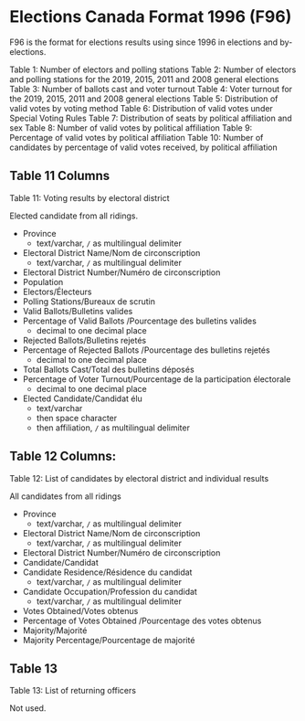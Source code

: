 # Elections Canada Format 1996 (F96)

F96 is the format for elections results using since 1996 in elections and by-elections.



Table 1: Number of electors and polling stations
Table 2: Number of electors and polling stations for the 2019, 2015, 2011 and 2008 general elections
Table 3: Number of ballots cast and voter turnout
Table 4: Voter turnout for the 2019, 2015, 2011 and 2008 general elections
Table 5: Distribution of valid votes by voting method
Table 6: Distribution of valid votes under Special Voting Rules
Table 7: Distribution of seats by political affiliation and sex
Table 8: Number of valid votes by political affiliation
Table 9: Percentage of valid votes by political affiliation
Table 10: Number of candidates by percentage of valid votes received, by political affiliation


## Table 11 Columns

Table 11: Voting results by electoral district

Elected candidate from all ridings.

- Province
  - text/varchar, `/` as multilingual delimiter
- Electoral District Name/Nom de circonscription
  - text/varchar, `/` as multilingual delimiter
- Electoral District Number/Numéro de circonscription
- Population
- Electors/Électeurs
- Polling Stations/Bureaux de scrutin
- Valid Ballots/Bulletins valides
- Percentage of Valid Ballots /Pourcentage des bulletins valides
  - decimal to one decimal place
- Rejected Ballots/Bulletins rejetés
- Percentage of Rejected Ballots /Pourcentage des bulletins rejetés
  - decimal to one decimal place
- Total Ballots Cast/Total des bulletins déposés
- Percentage of Voter Turnout/Pourcentage de la participation électorale
  - decimal to one decimal place
- Elected Candidate/Candidat élu
  - text/varchar
  - then space character
  - then affiliation, `/` as multilingual delimiter

## Table 12 Columns:

Table 12: List of candidates by electoral district and individual results

All candidates from all ridings

- Province
  - text/varchar, `/` as multilingual delimiter
- Electoral District Name/Nom de circonscription
  - text/varchar, `/` as multilingual delimiter
- Electoral District Number/Numéro de circonscription
- Candidate/Candidat
- Candidate Residence/Résidence du candidat
  - text/varchar, `/` as multilingual delimiter
- Candidate Occupation/Profession du candidat
  - text/varchar, `/` as multilingual delimiter
- Votes Obtained/Votes obtenus
- Percentage of Votes Obtained /Pourcentage des votes obtenus
- Majority/Majorité
- Majority Percentage/Pourcentage de majorité

## Table 13

Table 13: List of returning officers

Not used.
